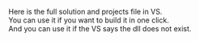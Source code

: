 Here is the full solution and projects file in VS.<br>
You can use it if you want to build it in one click.<br>
And you can use it if the VS says the dll does not exist.
